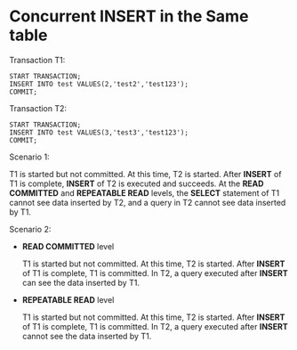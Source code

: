 # Concurrent INSERT in the Same table<a name="EN-US_TOPIC_0242370304"></a>

Transaction T1:

```
START TRANSACTION;
INSERT INTO test VALUES(2,'test2','test123');
COMMIT;
```

Transaction T2:

```
START TRANSACTION;
INSERT INTO test VALUES(3,'test3','test123');
COMMIT;
```

Scenario 1: 

T1 is started but not committed. At this time, T2 is started. After  **INSERT**  of T1 is complete,  **INSERT**  of T2 is executed and succeeds. At the  **READ COMMITTED**  and  **REPEATABLE READ**  levels, the  **SELECT**  statement of T1 cannot see data inserted by T2, and a query in T2 cannot see data inserted by T1.

Scenario 2: 

-   **READ COMMITTED**  level

    T1 is started but not committed. At this time, T2 is started. After  **INSERT**  of T1 is complete, T1 is committed. In T2, a query executed after  **INSERT**  can see the data inserted by T1.

-   **REPEATABLE READ**  level

    T1 is started but not committed. At this time, T2 is started. After  **INSERT**  of T1 is complete, T1 is committed. In T2, a query executed after  **INSERT**  cannot see the data inserted by T1.


